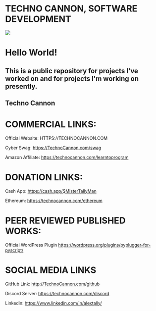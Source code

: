 # TECHNO CANNON, SOFTWARE DEVELOPMENT

<a href="https://technocannon.com/freelance" target="_blank"><img src="https://github.com/TechnoCannon1337/Projects/blob/master/imagefiles/TechnoCannonBusinessCard.png"></a>

# Hello World!

## This is a public repository for projects I've worked on and for projects I'm working on presently.

## Techno Cannon


# COMMERCIAL LINKS:
Official Website:
HTTPS://TECHNOCANNON.COM


Cyber Swag:
https://TechnoCannon.com/swag

Amazon Affiliate:
https://technocannon.com/learntoprogram

# DONATION LINKS:
Cash App:
https://cash.app/$MisterTallyMan

Ethereum:
https://technocannon.com/ethereum

# PEER REVIEWED PUBLISHED WORKS:
Official WordPress Plugin
https://wordpress.org/plugins/pyplugger-for-pyscript/

# SOCIAL MEDIA LINKS

GitHub Link:
http://TechnoCannon.com/github

Discord Server:
https://technocannon.com/discord

Linkedin:
https://www.linkedin.com/in/alextally/

